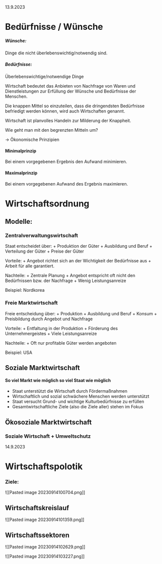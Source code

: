 
13.9.2023
# Bedürfnisse / Wünsche


##### Wünsche:

Dinge die nicht überlebenswichtig/notwendig sind.

##### Bedürfnisse:

Überlebenswichtige/notwendige Dinge





Wirtschaft bedeutet das Anbieten von Nachfrage von Waren und Dienstleistungen zur Erfüllung der Wünsche und Bedürfnisse der Menschen.

Die knappen Mittel so einzuteilen, dass die dringendsten Bedürfnisse befriedigt werden können, wird auch Wirtschaften genannt.

Wirtschaft ist planvolles Handeln zur Milderung der Knappheit.


Wie geht man mit den begrenzten Mitteln um?

-> Ökonomische Prinzipien

#### Minimalprinzip

Bei einem vorgegebenen Ergebnis den Aufwand minimieren.

#### Maximalprinzip

Bei einem vorgegebenen Aufwand des Ergebnis maximieren.

# Wirtschaftsordnung

## Modelle:


### Zentralverwaltungswirtschaft

Staat entscheidet über:
	+ Produktion der Güter
	+ Ausbildung und Beruf
	+ Verteilung der Güter
	+ Preise der Güter


Vorteile:
	+ Angebot richtet sich an der Wichtigkeit der Bedürfnisse aus
	+ Arbeit für alle garantiert.

Nachteile:
	+ Zentrale Planung
	+ Angebot entspricht oft nicht den Bedürfnissen bzw. der Nachfrage
	+ Wenig Leistungsanreize


Beispiel:
	Nordkorea

### Freie Marktwirtschaft

Freie entscheidung über:
	+ Produktion
	+ Ausbildung und Beruf
	+ Konsum
	+ Preisbildung durch Angebot und Nachfrage


Vorteile:
	+ Entfaltung in der Produktion
	+ Förderung des Unternehmergeistes
	+ Viele Leistungsanreize

Nachteile:
	+ Oft nur profitable Güter werden angeboten


Beispiel:
	USA


## Soziale Marktwirtschaft
#### So viel Markt wie möglich so viel Staat wie möglich

+ Staat unterstützt die Wirtschaft durch Fördermaßnahmen
+ Wirtschaftlich und sozial schwächere Menschen werden unterstützt 
+ Staat versucht Grund- und wichtige Kulturbedürfnisse zu erfüllen
+ Gesamtwirtschaftliche Ziele (also die Ziele aller) stehen im Fokus


## Ökosoziale Marktwirtschaft
### Soziale Wirtschaft + Umweltschutz


14.9.2023

# Wirtschaftspolotik
### Ziele:

![[Pasted image 20230914100704.png]]


## Wirtschaftskreislauf

![[Pasted image 20230914101359.png]]

## Wirtschaftssektoren

![[Pasted image 20230914102629.png]]

![[Pasted image 20230914103227.png]]